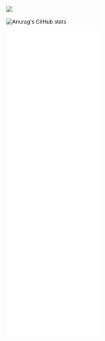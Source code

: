 ![](https://readme-typing-svg.demolab.com/?lines=Hi+there+👋)

![Anurag's GitHub stats](https://github-readme-stats.vercel.app/api?username=butlanys&show_icons=true&theme=tokyonight)

<img align="center" src="/github-metrics.svg" alt="Metrics" width="50%" />



<!--
**butlanys/butlanys** is a ✨ _special_ ✨ repository because its `README.md` (this file) appears on your GitHub profile.

Here are some ideas to get you started:

- 🔭 I’m currently working on ...
- 🌱 I’m currently learning ...
- 👯 I’m looking to collaborate on ...
- 🤔 I’m looking for help with ...
- 💬 Ask me about ...
- 📫 How to reach me: ...
- 😄 Pronouns: ...
- ⚡ Fun fact: ...
-->

